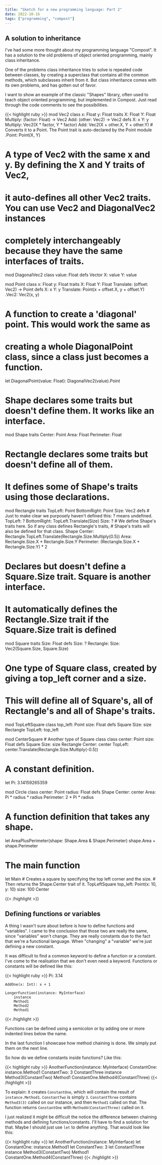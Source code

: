 ```yaml
---
title: "Sketch for a new programming language: Part 2"
date: 2022-10-16
tags: ["programming", "compost"]
---
```


## A solution to inheritance

I've had some more thought about my programming language "Compost".
It has a solution to the old problems of object oriented programming, mainly class inheritance.

One of the problems class inheritance tries to solve is repeated code between classes,
by creating a superclass that contains all the common methods, which subclasses inherit from it.
But class inheritance comes with its own problems, and has gotten out of favor.

I want to show an example of the classic "Shapes" library, often used to teach object oriented programming,
but implemented in Compost. Just read through the code comments to see the possibilities.

{{< highlight ruby >}}
mod Vec2
    class
        x: Float
        y: Float
    traits
        X: Float
        Y: Float
        Multiply: (factor: Float) -> Vec2
        Add: (other: Vec2) -> Vec2
    defs
        X: x
        Y: y
        Multiply: Vec2(X * factor, Y * factor)
        Add: Vec2(X + other.X, Y + other.Y)
        # Converts it to a Point. The Point trait is auto-declared by the Point module
        .Point: Point(X, Y) 

# A type of Vec2 with the same x and y. By defining the X and Y traits of Vec2,
# it auto-defines all other Vec2 traits. You can use Vec2 and DiagonalVec2 instances
# completely interchangeably because they have the same interfaces of traits.
mod DiagonalVec2 
    class
        value: Float
    defs
        Vector
            X: value
            Y: value

mod Point
    class
        x: Float
        y: Float
    traits
        X: Float
        Y: Float
        Translate: (offset: Vec2) -> Point
    defs
        X: x
        Y: y
        Translate: Point(x + offset.X, y + offset.Y)
        .Vec2: Vec2(x, y)

# A function to create a 'diagonal' point. This would work the same as
# creating a whole DiagonalPoint class, since a class just becomes a function.
let DiagonalPoint(value: Float): DiagonalVec2(value).Point

# Shape declares some traits but doesn't define them. It works like an interface.
mod Shape 
    traits
        Center: Point
        Area: Float
        Perimeter: Float

# Rectangle declares some traits but doesn't define all of them.
# It defines some of Shape's traits using those declarations.
mod Rectangle 
    traits
        TopLeft: Point
        BottomRight: Point
        Size: Vec2
    defs
        # Just to make clear we purposely haven't defined this: ? means undefined.
        TopLeft: ?
        BottomRight: TopLeft.Translate(Size)
        Size: ?
        # We define Shape's traits here. So if any class defines Rectangle's traits,
        # Shape's traits will also be defined for that class.
        Shape 
            Center: Rectangle.TopLeft.Translate(Rectangle.Size.Multiply(0.5))
            Area: Rectangle.Size.X * Rectangle.Size.Y
            Perimeter: (Rectangle.Size.X + Rectangle.Size.Y) * 2

# Declares but doesn't define a Square.Size trait. Square is another interface.
# It automatically defines the Rectangle.Size trait if the Square.Size trait is defined
mod Square 
    traits
        Size: Float
    defs
        Size: ?
        Rectangle:
            Size: Vec2(Square.Size, Square.Size)

# One type of Square class, created by giving a top_left corner and a size. 
# This will define all of Square's, all of Rectangle's and all of Shape's traits.
mod TopLeftSquare 
    class
        top_left: Point
        size: Float
    defs
        Square
            Size: size
        Rectangle
            TopLeft: top_left

mod CenterSquare # Another type of Square class
    class
        center: Point
        size: Float
    defs
        Square
            Size: size
        Rectangle
            Center: center
            TopLeft: center.Translate(Rectangle.Size.Multiply(-0.5))

# A constant definition.
let Pi: 3.14159265359

mod Circle
    class
        center: Point
        radius: Float
    defs
        Shape
            Center: center
            Area: Pi * radius * radius
            Perimeter: 2 * Pi * radius

# A function definition that takes any shape.
let AreaPlusPerimeter(shape: Shape.Area & Shape.Perimeter)
    shape.Area + shape.Perimeter

# The main function
let Main
    # Creates a square by specifying the top left corner and the size.
    # Then returns the Shape.Center trait of it.
    TopLeftSquare
        top_left: Point(x: 10, y: 10)
        size: 100
    Center

{{< /highlight >}}

## Defining functions or variables

A thing I wasn't sure about before is how to define functions and "variables".
I came to the conclusion that those two are really the same, since "variables" won't change. They are really constants due to the fact that we're a functional language.
When "changing" a "variable" we're just defining a new constant.

It was difficult to find a common keyword to define a function or a constant. I've come to the realisation that we don't even need a keyword.
Functions or constants will be defined like this:

{{< highlight ruby >}}
    Pi: 3.14

    AddOne(x: Int): x + 1

    LongerFunction(instance: MyInterface)
        instance
        Method1
        Method2
        Method1
{{< /highlight >}}

Functions can be defined using a semicolon or by adding one or more indented lines below the name.

In the last function I showcase how method chaining is done. We simply put them on the next line.

So how do we define constants inside functions? Like this:

{{< highlight ruby >}}
    AnotherFunction(instance: MyInterface)
        ConstantOne: instance.Method1
        ConstantTwo: 3
        ConstantThree
            instance
            Method3(ConstantTwo)
            Method1
        ConstantOne.Method4(ConstantThree)
{{< /highlight >}}

To explain: it creates `ConstantOne`, which will contain the result of `instance.Method1`.
`ConstantTwo` is simply `3`.
`ConstantThree` contains `Method3(3)` called on our instance, and then `Method1` called on that.
The function returns `ConstantOne` with `Method4(ConstantThree)` called on it.

I just realized it might be difficult the notice the difference between chaining methods and defining functions/constants.
I'll have to find a solution for that. Maybe I should just use `let` to define anything. That would look like this:

{{< highlight ruby >}}
    let AnotherFunction(instance: MyInterface)
        let ConstantOne: instance.Method1
        let ConstantTwo: 3
        let ConstantThree
            instance
            Method3(ConstantTwo)
            Method1
        ConstantOne.Method4(ConstantThree)
{{< /highlight >}}
